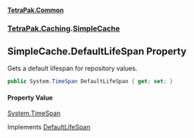 #### [TetraPak.Common](index.md 'index')
### [TetraPak.Caching](TetraPak_Caching.md 'TetraPak.Caching').[SimpleCache](TetraPak_Caching_SimpleCache.md 'TetraPak.Caching.SimpleCache')
## SimpleCache.DefaultLifeSpan Property
Gets a default lifespan for repository values.   
```csharp
public System.TimeSpan DefaultLifeSpan { get; set; }
```
#### Property Value
[System.TimeSpan](https://docs.microsoft.com/en-us/dotnet/api/System.TimeSpan 'System.TimeSpan')

Implements [DefaultLifeSpan](TetraPak_Caching_ITimeLimitedRepositories_DefaultLifeSpan.md 'TetraPak.Caching.ITimeLimitedRepositories.DefaultLifeSpan')  
